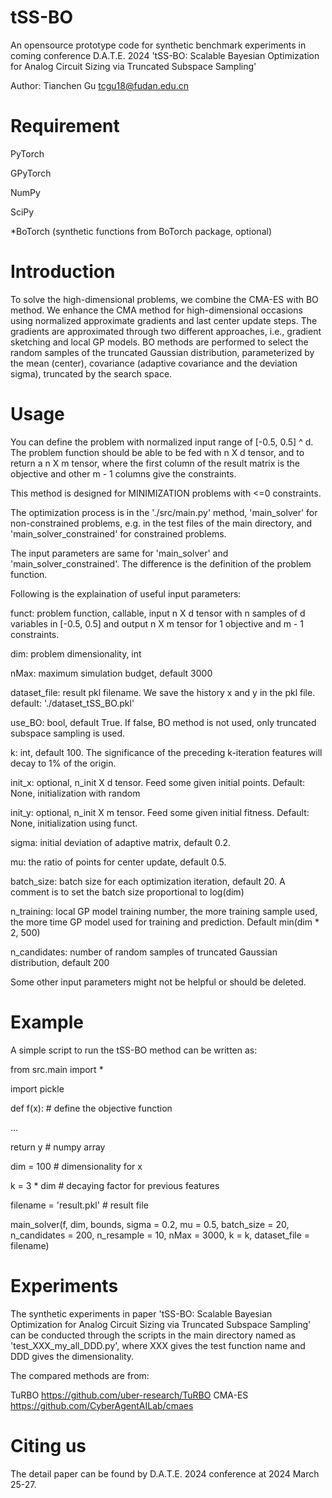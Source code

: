 # tSS-BO
An opensource prototype code for synthetic benchmark experiments in coming conference D.A.T.E. 2024 'tSS-BO: Scalable Bayesian Optimization for Analog Circuit Sizing via Truncated Subspace Sampling'

Author: Tianchen Gu tcgu18@fudan.edu.cn

# Requirement
PyTorch

GPyTorch

NumPy

SciPy

*BoTorch (synthetic functions from BoTorch package, optional)

# Introduction
To solve the high-dimensional problems, we combine the CMA-ES with BO method. We enhance the CMA method for high-dimensional occasions using normalized approximate gradients and last center update steps. The gradients are approximated through two different approaches, i.e., gradient sketching and local GP models. BO methods are performed to select the random samples of the truncated Gaussian distribution, parameterized by the mean (center), covariance (adaptive covariance and the deviation sigma), truncated by the search space. 

# Usage
You can define the problem with normalized input range of [-0.5, 0.5] ^ d. The problem function should be able to be fed with n X d tensor, and to return a n X m tensor, where the first column of the result matrix is the objective and other m - 1 columns give the constraints.

This method is designed for MINIMIZATION problems with <=0 constraints.

The optimization process is in the './src/main.py' method, 'main_solver' for non-constrained problems, e.g. in the test files of the main directory, and 'main_solver_constrained' for constrained problems.

The input parameters are same for 'main_solver' and 'main_solver_constrained'. The difference is the definition of the problem function.

Following is the explaination of useful input parameters:

funct: problem function, callable, input n X d tensor with n samples of d variables in [-0.5, 0.5] and output n X m tensor for 1 objective and m - 1 constraints. 

dim: problem dimensionality, int

nMax: maximum simulation budget, default 3000

dataset_file: result pkl filename. We save the history x and y in the pkl file. default: './dataset_tSS_BO.pkl'

use_BO: bool, default True. If false, BO method is not used, only truncated subspace sampling is used.

k: int, default 100. The significance of the preceding k-iteration features will decay to 1% of the origin. 

init_x: optional, n_init X d tensor. Feed some given initial points. Default: None, initialization with random

init_y: optional, n_init X m tensor. Feed some given initial fitness. Default: None, initialization using funct.

sigma: initial deviation of adaptive matrix, default 0.2.

mu: the ratio of points for center update, default 0.5.

batch_size: batch size for each optimization iteration, default 20. A comment is to set the batch size proportional to log(dim)

n_training: local GP model training number, the more training sample used, the more time GP model used for training and prediction. Default min(dim * 2, 500)

n_candidates: number of random samples of truncated Gaussian distribution, default 200

Some other input parameters might not be helpful or should be deleted.

# Example
A simple script to run the tSS-BO method can be written as:

 from src.main import *
 
 import pickle
 
 def f(x): # define the objective function
 
 ...
 
 return y # numpy array

 dim = 100 # dimensionality for x
 
 k = 3 * dim # decaying factor for previous features
 
 filename = 'result.pkl' # result file

 main_solver(f, dim, bounds, sigma = 0.2, mu = 0.5, batch_size = 20, n_candidates = 200, n_resample = 10, nMax = 3000, k = k, dataset_file = filename)

# Experiments
The synthetic experiments in paper 'tSS-BO: Scalable Bayesian Optimization for Analog Circuit Sizing via Truncated Subspace Sampling' can be conducted through the scripts in the main directory named as 'test_XXX_my_all_DDD.py', where XXX gives the test function name and DDD gives the dimensionality.

The compared methods are from:

TuRBO https://github.com/uber-research/TuRBO
CMA-ES https://github.com/CyberAgentAILab/cmaes

# Citing us
The detail paper can be found by D.A.T.E. 2024 conference at 2024 March 25-27. 
